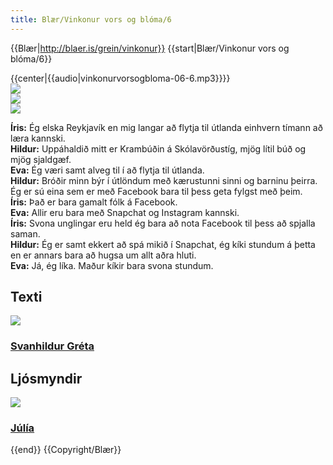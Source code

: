 ```yaml
---
title: Blær/Vinkonur vors og blóma/6
---
```


{{Blær|http://blaer.is/grein/vinkonur}}
{{start|Blær/Vinkonur vors og blóma/6}}
<div class="book" data-translate=true data-audio-file="vinkonurvorsogbloma-06-6.mp3">
{{center|{{audio|vinkonurvorsogbloma-06-6.mp3}}}}
<html>
<div class="blaer article">

  

<div class="article-entry">
  <div class="image-box image-box-medium">
    <img src="https://ylhyra.is/Special:Filepath/Blær_–_Vinkonur_vors_og_blóma_30783.jpeg">
  </div>

  <div class="image-box image-box-medium">
    <img src="https://ylhyra.is/Special:Filepath/Blær_–_Vinkonur_vors_og_blóma_26849.jpeg">
  </div>

  <div class="image-box image-box-medium">
    <img src="https://ylhyra.is/Special:Filepath/Blær_–_Vinkonur_vors_og_blóma_40364.jpeg">
  </div>

  <div class="text">
    <p><strong data-no-translate="true" data-no-audio="true">Íris:</strong> Ég elska Reykjavík en mig langar að flytja til útlanda einhvern tímann að læra kannski.<br><strong data-no-translate="true" data-no-audio="true">Hildur:</strong> Uppáhaldið mitt er Krambúðin á Skólavörðustíg, mjög lítil búð og mjög sjaldgæf.<br><strong data-no-translate="true" data-no-audio="true"></strong><strong data-no-translate="true" data-no-audio="true">Eva:</strong>      Ég væri samt alveg til í að flytja til útlanda.<br><strong data-no-translate="true" data-no-audio="true"></strong><strong data-no-translate="true" data-no-audio="true">Hildur:</strong> Bróðir minn býr í útlöndum með kærustunni sinni og barninu þeirra. Ég er sú eina sem er með Facebook bara til þess geta fylgst með þeim.<br><strong data-no-translate="true" data-no-audio="true"></strong><strong data-no-translate="true" data-no-audio="true">Íris:</strong>      Það er bara gamalt fólk á Facebook.<br><strong data-no-translate="true" data-no-audio="true"></strong><strong data-no-translate="true" data-no-audio="true">Eva:</strong> Allir eru bara með Snapchat og Instagram kannski.<br><strong data-no-translate="true" data-no-audio="true"></strong><strong data-no-translate="true" data-no-audio="true">Íris:</strong> Svona unglingar eru held ég bara að nota Facebook til þess að spjalla saman.
      <br><strong data-no-translate="true" data-no-audio="true"></strong><strong data-no-translate="true" data-no-audio="true">Hildur:</strong> Ég er samt ekkert að spá mikið í Snapchat, ég kíki stundum á þetta en er annars bara að hugsa um allt aðra hluti.<br><strong data-no-translate="true" data-no-audio="true"></strong><strong data-no-translate="true" data-no-audio="true">Eva:</strong> Já, ég líka. Maður kíkir bara svona stundum.
    </p>
  </div>
</div>


<div class="article-authors-wrap">
  <div class="article-authors">
    <div class="article-authors-writers">
      <h2>Texti</h2>
      <a href="https://blaer.is/profill/svanhildur" class="user">
            <img src="https://ylhyra.is/Special:Filepath/Blær_–_Vinkonur_vors_og_blóma_85125.jpeg">            <h3>Svanhildur Gréta</h3>
          </a>
    </div>
    <div class="article-authors-photographers">
      <h2>Ljósmyndir</h2>
      <a href="https://blaer.is/profill/julia" class="user right">
            <img src="https://ylhyra.is/Special:Filepath/Blær_–_Vinkonur_vors_og_blóma_9768.jpeg">            <h3>Júlía</h3>
          </a>
    </div>
  </div>
</div>

  
</div>
</html>
</div>
{{end}}
{{Copyright/Blær}}
